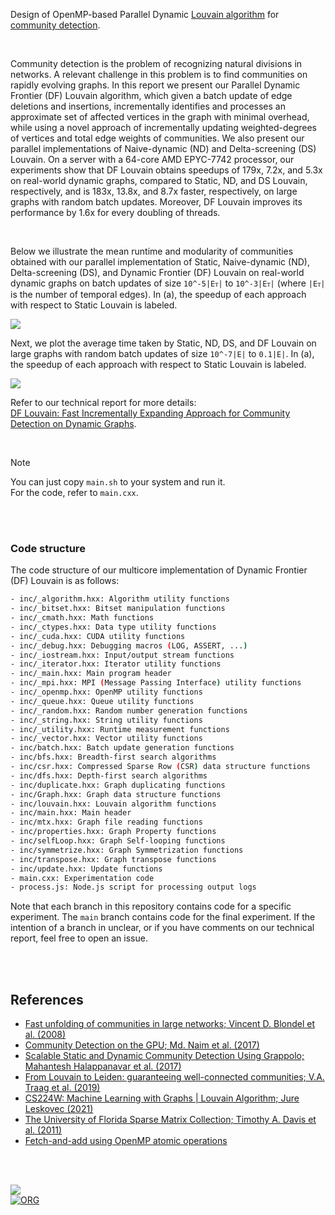 Design of OpenMP-based Parallel Dynamic [Louvain algorithm] for [community detection].

<br>

Community detection is the problem of recognizing natural divisions in networks. A relevant challenge in this problem is to find communities on rapidly evolving graphs. In this report we present our Parallel Dynamic Frontier (DF) Louvain algorithm, which given a batch update of edge deletions and insertions, incrementally identifies and processes an approximate set of affected vertices in the graph with minimal overhead, while using a novel approach of incrementally updating weighted-degrees of vertices and total edge weights of communities. We also present our parallel implementations of Naive-dynamic (ND) and Delta-screening (DS) Louvain. On a server with a 64-core AMD EPYC-7742 processor, our experiments show that DF Louvain obtains speedups of 179x, 7.2x, and 5.3x on real-world dynamic graphs, compared to Static, ND, and DS Louvain, respectively, and is 183x, 13.8x, and 8.7x faster, respectively, on large graphs with random batch updates. Moreover, DF Louvain improves its performance by 1.6x for every doubling of threads.

<br>

Below we illustrate the mean runtime and modularity of communities obtained with our parallel implementation of Static, Naive-dynamic (ND), Delta-screening (DS), and Dynamic Frontier (DF) Louvain on real-world dynamic graphs on batch updates of size `10^-5|Eᴛ|` to `10^-3|Eᴛ|` (where `|Eᴛ|` is the number of temporal edges). In (a), the speedup of each approach with respect to Static Louvain is labeled.

[![](https://i.imgur.com/cdB6Aq0.png)][sheets-o1]

Next, we plot the average time taken by Static, ND, DS, and DF Louvain on large graphs with random batch updates of size `10^-7|E|` to `0.1|E|`. In (a), the speedup of each approach with respect to Static Louvain is labeled.

[![](https://i.imgur.com/mw4zoeE.png)][sheets-o2]

Refer to our technical report for more details: \
[DF Louvain: Fast Incrementally Expanding Approach for Community Detection on Dynamic Graphs][report].

<br>

> [!NOTE]
> You can just copy `main.sh` to your system and run it. \
> For the code, refer to `main.cxx`.

[Louvain algorithm]: https://en.wikipedia.org/wiki/Louvain_method
[community detection]: https://en.wikipedia.org/wiki/Community_search
[modularity]: https://en.wikipedia.org/wiki/Modularity_(networks)
[Delta-screening]: https://ieeexplore.ieee.org/document/9384277
[Prof. Dip Sankar Banerjee]: https://sites.google.com/site/dipsankarban/
[Prof. Kishore Kothapalli]: https://faculty.iiit.ac.in/~kkishore/
[SuiteSparse Matrix Collection]: https://sparse.tamu.edu
[sheets-o1]: https://docs.google.com/spreadsheets/d/1Ad-D7n9bZCOEIGNhfHobUIJDQNR3CLZnrGGc8AcnDc0/edit?usp=sharing
[sheets-o2]: https://docs.google.com/spreadsheets/d/1zg93KjbVUEsjy-U1lg-CmDm5UZTSVEG93uPTPrwf9XA/edit?usp=sharing
[report]: https://arxiv.org/abs/2404.19634

<br>
<br>


### Code structure

The code structure of our multicore implementation of Dynamic Frontier (DF) Louvain is as follows:

```bash
- inc/_algorithm.hxx: Algorithm utility functions
- inc/_bitset.hxx: Bitset manipulation functions
- inc/_cmath.hxx: Math functions
- inc/_ctypes.hxx: Data type utility functions
- inc/_cuda.hxx: CUDA utility functions
- inc/_debug.hxx: Debugging macros (LOG, ASSERT, ...)
- inc/_iostream.hxx: Input/output stream functions
- inc/_iterator.hxx: Iterator utility functions
- inc/_main.hxx: Main program header
- inc/_mpi.hxx: MPI (Message Passing Interface) utility functions
- inc/_openmp.hxx: OpenMP utility functions
- inc/_queue.hxx: Queue utility functions
- inc/_random.hxx: Random number generation functions
- inc/_string.hxx: String utility functions
- inc/_utility.hxx: Runtime measurement functions
- inc/_vector.hxx: Vector utility functions
- inc/batch.hxx: Batch update generation functions
- inc/bfs.hxx: Breadth-first search algorithms
- inc/csr.hxx: Compressed Sparse Row (CSR) data structure functions
- inc/dfs.hxx: Depth-first search algorithms
- inc/duplicate.hxx: Graph duplicating functions
- inc/Graph.hxx: Graph data structure functions
- inc/louvain.hxx: Louvain algorithm functions
- inc/main.hxx: Main header
- inc/mtx.hxx: Graph file reading functions
- inc/properties.hxx: Graph Property functions
- inc/selfLoop.hxx: Graph Self-looping functions
- inc/symmetrize.hxx: Graph Symmetrization functions
- inc/transpose.hxx: Graph transpose functions
- inc/update.hxx: Update functions
- main.cxx: Experimentation code
- process.js: Node.js script for processing output logs
```

Note that each branch in this repository contains code for a specific experiment. The `main` branch contains code for the final experiment. If the intention of a branch in unclear, or if you have comments on our technical report, feel free to open an issue.

<br>
<br>


## References

- [Fast unfolding of communities in large networks; Vincent D. Blondel et al. (2008)](https://arxiv.org/abs/0803.0476)
- [Community Detection on the GPU; Md. Naim et al. (2017)](https://arxiv.org/abs/1305.2006)
- [Scalable Static and Dynamic Community Detection Using Grappolo; Mahantesh Halappanavar et al. (2017)](https://ieeexplore.ieee.org/document/8091047)
- [From Louvain to Leiden: guaranteeing well-connected communities; V.A. Traag et al. (2019)](https://www.nature.com/articles/s41598-019-41695-z)
- [CS224W: Machine Learning with Graphs | Louvain Algorithm; Jure Leskovec (2021)](https://www.youtube.com/watch?v=0zuiLBOIcsw)
- [The University of Florida Sparse Matrix Collection; Timothy A. Davis et al. (2011)](https://doi.org/10.1145/2049662.2049663)
- [Fetch-and-add using OpenMP atomic operations](https://stackoverflow.com/a/7918281/1413259)

<br>
<br>


[![](https://i.imgur.com/3abceEx.png)](https://www.youtube.com/watch?v=yqO7wVBTuLw&pp)<br>
[![ORG](https://img.shields.io/badge/org-puzzlef-green?logo=Org)](https://puzzlef.github.io)
